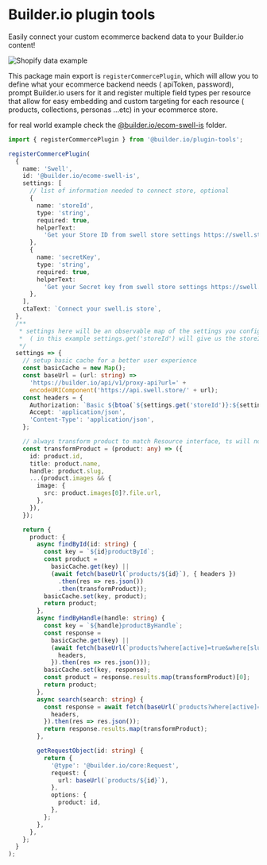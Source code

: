 # Builder.io plugin tools

Easily connect your custom ecommerce backend data to your Builder.io content!

<img alt="Shopify data example" src="https://imgur.com/BhtUeqK.gif" >

This package main export is `registerCommercePlugin`, which will allow you to define what your ecommerce backend needs ( apiToken, password), prompt Builder.io users for it and register multiple field types per resource that allow for easy embedding and custom targeting for each resource ( products, collections, personas ...etc) in your ecommerce store.

for real world example check the [@builder.io/ecom-swell-is](../../plugins/swell) folder.

```ts
import { registerCommercePlugin } from '@builder.io/plugin-tools';

registerCommercePlugin(
  {
    name: 'Swell',
    id: '@builder.io/ecome-swell-is',
    settings: [
      // list of information needed to connect store, optional
      {
        name: 'storeId',
        type: 'string',
        required: true,
        helperText:
          'Get your Store ID from swell store settings https://swell.store/docs/api/?javascript#authentication',
      },
      {
        name: 'secretKey',
        type: 'string',
        required: true,
        helperText:
          'Get your Secret key from swell store settings https://swell.store/docs/api/?javascript#authentication',
      },
    ],
    ctaText: `Connect your swell.is store`,
  },
  /**
   * settings here will be an observable map of the settings you configured above in settings,
   *  ( in this example settings.get('storeId') will give us the storeId entered by user)
   */
  settings => {
    // setup basic cache for a better user experience
    const basicCache = new Map();
    const baseUrl = (url: string) =>
      'https://builder.io/api/v1/proxy-api?url=' +
      encodeURIComponent('https://api.swell.store/' + url);
    const headers = {
      Authorization: `Basic ${btoa(`${settings.get('storeId')}:${settings.get('secretKey')}`)}`,
      Accept: 'application/json',
      'Content-Type': 'application/json',
    };

    // always transform product to match Resource interface, ts will notify you if not
    const transformProduct = (product: any) => ({
      id: product.id,
      title: product.name,
      handle: product.slug,
      ...(product.images && {
        image: {
          src: product.images[0]?.file.url,
        },
      }),
    });

    return {
      product: {
        async findById(id: string) {
          const key = `${id}productById`;
          const product =
            basicCache.get(key) ||
            (await fetch(baseUrl(`products/${id}`), { headers })
              .then(res => res.json())
              .then(transformProduct));
          basicCache.set(key, product);
          return product;
        },
        async findByHandle(handle: string) {
          const key = `${handle}productByHandle`;
          const response =
            basicCache.get(key) ||
            (await fetch(baseUrl(`products?where[active]=true&where[slug]=${handle}`), {
              headers,
            }).then(res => res.json()));
          basicCache.set(key, response);
          const product = response.results.map(transformProduct)[0];
          return product;
        },
        async search(search: string) {
          const response = await fetch(baseUrl(`products?where[active]=true&search=${search}`), {
            headers,
          }).then(res => res.json());
          return response.results.map(transformProduct);
        },

        getRequestObject(id: string) {
          return {
            '@type': '@builder.io/core:Request',
            request: {
              url: baseUrl(`products/${id}`),
            },
            options: {
              product: id,
            },
          };
        },
      },
    };
  }
);
```

